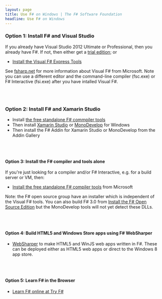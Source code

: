 ```yaml
---
layout: page
title: Use F# on Windows | The F# Software Foundation
headline: Use F# on Windows
---
```



### Option 1: Install F# and Visual Studio

If you already have Visual Studio 2012 Ultimate or Professional, then you already have F#. If not, then either get a [trial edition](http://www.microsoft.com/visualstudio/eng#downloads+d-2012-editions); or

* [Install the Visual F# Express Tools](http://go.microsoft.com/fwlink/?LinkID=261287)

See [fsharp.net](http://fsharp.net) for more information about Visual F# from Microsoft. 
Note you can use a different editor and the command-line compiler (fsc.exe) or F# Interactive (fsi.exe) 
after you have intalled Visual F#.

<br />
<br />


### Option 2: Install F# and Xamarin Studio 

* Install [the free standalone F# commpiler tools](http://go.microsoft.com/fwlink/?LinkId=261286) 
* Then install [Xamarin Studio](http://xamarin.com/studio) or [MonoDevelop](http://monodevelop.com) for Windows
* Then install the F# Addin for Xamarin Studio or MonoDevelop from the Addin Gallery

<br />
<br />



#### Option 3: Install the F# compiler and tools alone

If you're just looking for a compiler and/or F# Interactive, e.g. for a build server or VM, then:

* [Install the free standalone F# compiler tools](http://go.microsoft.com/fwlink/?LinkId=261286) from Microsoft

Note: the F# open source group have an installer which is independent of the Visual F# tools. 
You can also build F# 3.0 from [Install the F# Open Source Edition](http://fsharp.github.com/fsharp) but the MonoDevelop 
tools will not yet detect these DLLs.

<br />
<br />

#### Option 4: Build HTML5 and Windows Store apps using F# WebSharper

* [WebSharper](http://www.websharper.com) to make HTML5 and WinJS web apps written in F#. These can be deployed either as HTML5 web apps or direct to the Windows 8 app store.

<br />
<br />

#### Option 5: Learn F# in the Browser

* [Learn F# online at Try F#](http://tryfsharp.org)


